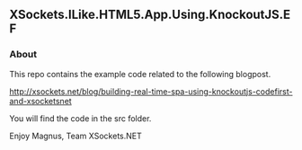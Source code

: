 ## XSockets.ILike.HTML5.App.Using.KnockoutJS.EF

### About

This repo contains the example code related to the following blogpost.

http://xsockets.net/blog/building-real-time-spa-using-knockoutjs-codefirst-and-xsocketsnet



You will find the code in the src folder.

Enjoy
Magnus, Team XSockets.NET